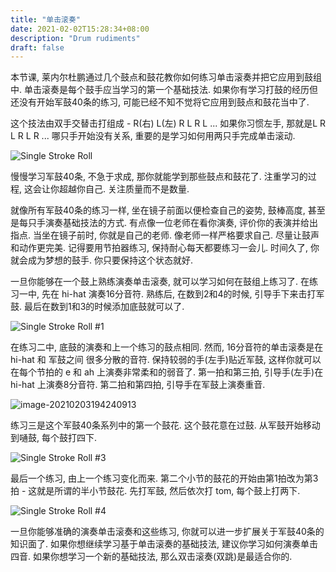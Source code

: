 ```yaml
---
title: "单击滚奏"
date: 2021-02-02T15:28:34+08:00
description: "Drum rudiments"
draft: false
---
```


本节课, 莱内尔杜鹏通过几个鼓点和鼓花教你如何练习单击滚奏并把它应用到鼓组中. 单击滚奏是每个鼓手应当学习的第一个基础技法. 如果你有学习打鼓的经历但还没有开始军鼓40条的练习, 可能已经不知不觉将它应用到鼓点和鼓花当中了.

这个技法由双手交替击打组成 - R(右) L(左) R L R L ... 如果你习惯左手, 那就是L R L R L R ... 哪只手开始没有关系,  重要的是学习如何用两只手完成单击滚动.

![Single Stroke Roll](https://i.loli.net/2021/02/02/e6HinDJERkhIm4q.gif)

慢慢学习军鼓40条, 不急于求成, 那你就能学到那些鼓点和鼓花了. 注重学习的过程, 这会让你超越你自己. 关注质量而不是数量.

就像所有军鼓40条的练习一样, 坐在镜子前面以便检查自己的姿势, 鼓棒高度, 甚至是每只手演奏基础技法的方式. 有点像一位老师在看你演奏, 评价你的表演并给出指点.  当坐在镜子前时, 你就是自己的老师. 像老师一样严格要求自己. 尽量让鼓声和动作更完美. 记得要用节拍器练习, 保持耐心每天都要练习一会儿. 时间久了, 你就会成为梦想的鼓手. 你只要保持这个状态就好.

一旦你能够在一个鼓上熟练演奏单击滚奏, 就可以学习如何在鼓组上练习了. 在练习一中, 先在 hi-hat 演奏16分音符. 熟练后, 在数到2和4的时候, 引导手下来击打军鼓. 最后在数到1和3的时候添加底鼓就可以了.

![Single Stroke Roll #1](https://i.loli.net/2021/02/02/TVWOtHJcMQxgfI6.gif)

在练习二中, 底鼓的演奏和上一个练习的鼓点相同. 然而, 16分音符的单击滚奏是在 hi-hat 和 军鼓之间 很多分散的音符. 保持较弱的手(左手)贴近军鼓, 这样你就可以在每个节拍的 e 和 ah 上演奏非常柔和的弱音了. 第一拍和第三拍, 引导手(左手)在 hi-hat 上演奏8分音符. 第二拍和第四拍, 引导手在军鼓上演奏重音.

![image-20210203194240913](https://i.loli.net/2021/02/03/UrXJM3szLtvZif1.png)

练习三是这个军鼓40条系列中的第一个鼓花. 这个鼓花意在过鼓. 从军鼓开始移动到嗵鼓, 每个鼓打四下.

![Single Stroke Roll #3](https://i.loli.net/2021/02/02/bXvyMxAcBjN8eDR.gif)

最后一个练习, 由上一个练习变化而来. 第二个小节的鼓花的开始由第1拍改为第3拍 - 这就是所谓的半小节鼓花. 先打军鼓, 然后依次打 tom, 每个鼓上打两下.

![Single Stroke Roll #4](https://i.loli.net/2021/02/02/CjBaDeuKpYLN6If.gif)

一旦你能够准确的演奏单击滚奏和这些练习, 你就可以进一步扩展关于军鼓40条的知识面了. 如果你想继续学习基于单击滚奏的基础技法, 建议你学习如何演奏单击四音. 如果你想学习一个新的基础技法, 那么双击滚奏(双跳)是最适合你的.

